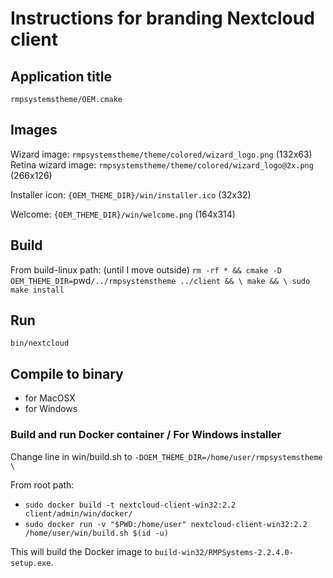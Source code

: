 # Instructions for branding Nextcloud client

## Application title
`rmpsystemstheme/OEM.cmake`

## Images
Wizard image: `rmpsystemstheme/theme/colored/wizard_logo.png` (132x63)
Retina wizard image: `rmpsystemstheme/theme/colored/wizard_logo@2x.png` (266x126)

Installer icon: `{OEM_THEME_DIR}/win/installer.ico` (32x32)

Welcome: `{OEM_THEME_DIR}/win/welcome.png` (164x314)

## Build
From build-linux path: (until I move outside)
`rm -rf * && cmake -D OEM_THEME_DIR=`pwd`/../rmpsystemstheme ../client && \
 make && \
 sudo make install`

## Run
`bin/nextcloud`

## Compile to binary
- for MacOSX
- for Windows

### Build and run Docker container / For Windows installer

Change line in win/build.sh to `-DOEM_THEME_DIR=/home/user/rmpsystemstheme \`

From root path:

- `sudo docker build -t nextcloud-client-win32:2.2 client/admin/win/docker/`
- `sudo docker run -v "$PWD:/home/user" nextcloud-client-win32:2.2 /home/user/win/build.sh $(id -u)`

This will build the Docker image to `build-win32/RMPSystems-2.2.4.0-setup.exe`.
